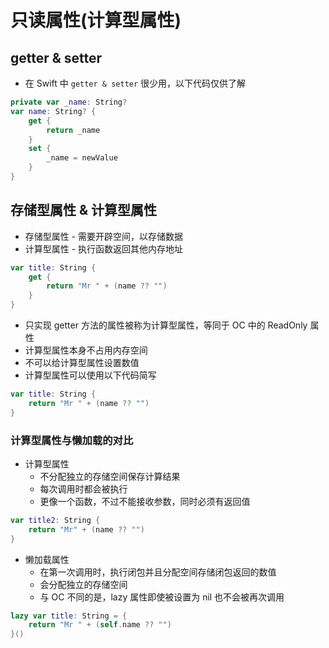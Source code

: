 # 只读属性(计算型属性)

## getter & setter

* 在 Swift 中 `getter & setter` 很少用，以下代码仅供了解

```swift
private var _name: String?
var name: String? {
    get {
        return _name
    }
    set {
        _name = newValue
    }
}
```

## 存储型属性 & 计算型属性

* 存储型属性 - 需要开辟空间，以存储数据
* 计算型属性 - 执行函数返回其他内存地址

```swift
var title: String {
    get {
        return "Mr " + (name ?? "")
    }
}
```

* 只实现 getter 方法的属性被称为计算型属性，等同于 OC 中的 ReadOnly 属性
* 计算型属性本身不占用内存空间
* 不可以给计算型属性设置数值
* 计算型属性可以使用以下代码简写

```swift
var title: String {
    return "Mr " + (name ?? "")
}
```

### 计算型属性与懒加载的对比

* 计算型属性
    * 不分配独立的存储空间保存计算结果
    * 每次调用时都会被执行
    * 更像一个函数，不过不能接收参数，同时必须有返回值

```swift
var title2: String {
    return "Mr" + (name ?? "")
}
```

* 懒加载属性
    * 在第一次调用时，执行闭包并且分配空间存储闭包返回的数值
    * 会分配独立的存储空间
    * 与 OC 不同的是，lazy 属性即使被设置为 nil 也不会被再次调用

```swift
lazy var title: String = {
    return "Mr " + (self.name ?? "")
}()
```

